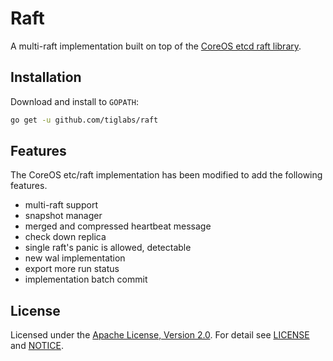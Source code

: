 # Raft

A multi-raft implementation built on top of the [CoreOS etcd raft library](https://github.com/etcd-io/etcd). 

## Installation

Download and install to `GOPATH`:
```bash
go get -u github.com/tiglabs/raft
```

## Features

The CoreOS etc/raft implementation has been modified to add the following features.

- multi-raft support    
- snapshot manager   
- merged and compressed heartbeat message    
- check down replica      
- single raft's panic is allowed, detectable  
- new wal implementation    
- export more run status    
- implementation batch commit

## License

Licensed under the [Apache License, Version 2.0](http://www.apache.org/licenses/LICENSE-2.0). 
For detail see [LICENSE](LICENSE) and [NOTICE](NOTICE).
